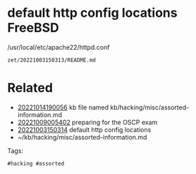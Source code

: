 # default http config locations FreeBSD
/usr/local/etc/apache22/httpd.conf

` zet/20221003150313/README.md `

# Related

- [20221014190056](/zet/20221014190056/README.md) kb file named kb/hacking/misc/assorted-information.md
- [20221009005402](/zet/20221009005402/README.md) preparing for the OSCP exam
- [20221003150314](/zet/20221003150314/README.md) default http config locations
- ~/kb/hacking/misc/assorted-information.md

Tags:

    #hacking #assorted 
